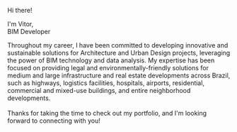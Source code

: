 Hi there!

I'm Vitor, <br>
BIM Developer

Throughout my career, I have been committed to developing innovative and sustainable solutions for Architecture and Urban Design projects, leveraging the power of BIM technology and data analysis. My expertise has been focused on providing legal and environmentally-friendly solutions for medium and large infrastructure and real estate developments across Brazil, such as highways, logistics facilities, hospitals, airports, residential, commercial and mixed-use buildings, and entire neighborhood developments.<br><br>Thanks for taking the time to check out my portfolio, and I'm looking forward to connecting with you!
